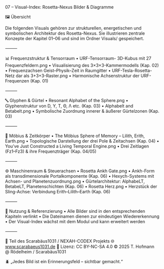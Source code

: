 07 – Visual-Index: Rosetta-Nexus Bilder & Diagramme

🖼️ Übersicht

Die folgenden Visuals gehören zur strukturellen, energetischen und symbolischen Architektur des Rosetta-Nexus. Sie illustrieren zentrale Konzepte der Kapitel 01–06 und sind im Ordner Visuals/ gespeichert.

⸻

📊 Frequenzstruktur & Tensorraum
	•	URF-Tensorraum- 3D-Kubus mit 27 Frequenzfeldern.png
	•	Visualisierung des 3×3×3-Kammermodells (Kap. 02)
	•	Frequenzachsen Geist–Physik–Zeit in Raumgitter
	•	URF-Tesla-Rosetta-Netz dar als 3+3+3-Raster.png
	•	Harmonische Achsenstruktur der URF-Frequenzen (Kap. 01)

⸻

🔤 Glyphen & Gürtel
	•	Resonant Alphabet of the Sphere.png
	•	Glyphenstruktur von D, Y, T, Θ, Λ etc. (Kap. 03)
	•	Alphabelt and Betabelt.png
	•	Symbolische Zuordnung innerer & äußerer Gürtelzonen (Kap. 03)

⸻

🌌 Möbius & Zeitkörper
	•	The Möbius Sphere of Memory – Lilith, Erith, Earth.png
	•	Topologische Darstellung der drei Pole & Zeitachsen (Kap. 04)
	•	You’ve Just Constructed a Living Temporal Engine.png
	•	Drei Zeitlagen (Fz1–Fz3) & ihre Frequenzträger (Kap. 04/05)

⸻

⚙️ Maschinenraum & Steuerachsen
	•	Rosetta Ankh Gate.png
	•	Ankh-Form als transdimensionale Portalkomponente (Kap. 06)
	•	Hexych-Systems mit Achsen- und Planetenzuordnung.png
	•	Gürtelarchitektur: AlphabeLT, BetabeLT, Planetenschichten (Kap. 06)
	•	Rosetta Herz.png
	•	Herzstück der Sling-Achse: Verbindung Erith–Lilith–Earth (Kap. 06)

⸻

📌 Nutzung & Referenzierung
	•	Alle Bilder sind in den entsprechenden Kapiteln verlinkt
	•	Die Dateinamen dienen zur eindeutigen Wiedererkennung
	•	Der Visual-Index wächst mit dem Modul und kann erweitert werden

⸻

📐 Teil des Scarabäus1031 / NEXAH-CODEX Projekts
🌐 www.scarabaeus1031.de
📄 Lizenz: CC BY-NC-SA 4.0
© 2025 T. Hofmann @ Rödelheim / Scarabäus1031

🪲 „Jedes Bild ist ein Erinnerungsfeld – sichtbar gemacht.“

